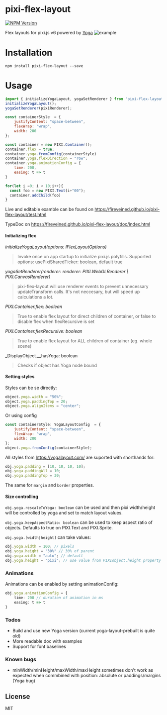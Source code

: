 # pixi-flex-layout

[![NPM Version][npm-image]][npm-url]

Flex layouts for pixi.js v6 powered by [Yoga](https://yogalayout.com/)
![example](test/space-around.png)
# Installation

```
npm install pixi-flex-layout --save
```

# Usage
```javascript
import { initializeYogaLayout, yogaSetRenderer } from "pixi-flex-layout";
initializeYogaLayout();
yogaSetRenderer(pixiRenderer);

const containerStyle  = {
    justifyContent: "space-between",
    flexWrap: "wrap",
    width: 200
};

const container = new PIXI.Container();
container.flex = true;
container.yoga.fromConfig(containerStyle)
container.yoga.flexDirection = "row";
container.yoga.animationConfig = {
    time: 200,
    easing: t => t
}

for(let i =0; i < 10;i++){
  const foo = new PIXI.Text(i+"00");
  container.addChild(foo)
}

```

Live and editable examble can be found on https://fireveined.github.io/pixi-flex-layout/test.html

TypeDoc on https://fireveined.github.io/pixi-flex-layout/doc/index.html

#### Initializing flex
_initializeYogaLayout(options: IFlexLayoutOptions)_
> Invoke once on app startup to initialize pixi.js polyfills. 
Supported options: usePixiSharedTicker: boolean, default true

_yogaSetRenderer(renderer: renderer: PIXI.WebGLRenderer | PIXI.CanvasRenderer)_
> pixi-flex-layout will use renderer events to prevent unnecessary updateTransform calls. It's not neccesary, but will speed up calculations a lot.

_PIXI.Container.flex: boolean_
> True to enable flex layout for direct children of container, or false to disable flex when flexRecursive is set

_PIXI.Container.flexRecursive: boolean_
> True to enable flex layout for ALL children of container (eg. whole scene)

_DisplayObject.\_\_hasYoga: boolean
> Checks if object has Yoga node bound

#### Setting styles

Styles can be se directly:
```javascript
object.yoga.width = "50%";
object.yoga.paddingTop = 20;
object.yoga.alignItems = "center";
```

Or using config
```javascript
const containerStyle: YogaLayoutConfig  = {
    justifyContent: "space-between",
    flexWrap: "wrap",
    width: 200
};
object.yoga.fromConfig(containerStyle);
```

All styles from https://yogalayout.com/ are suported with shorthands for:
```javascript
obj.yoga.padding = [10, 10, 10, 10];
obj.yoga.paddingAll = 10;  
obj.yoga.paddingTop = 30;
```
The same for `margin` and `border` properties.

#### Size controlling
`obj.yoga.rescaleToYoga: boolean` can be used and then pixi width/height will be controlled by yoga and set to match layout values.

`obj.yoga.keepAspectRatio: boolean` can be used to keep aspect ratio of objects. Defaults to true on PIXI.Text and PIXI.Sprite.

`obj.yoga.[width|height]` can take values: 
```js
obj.yoga.width = 100; // pixels
obj.yoga.height = "30%" // 30% of parent
obj.yoga.width = "auto"; // default 
obj.yoga.height = "pixi"; // use value from PIXIobject.height property 
```

### Animations

Animations can be enabled by setting animationConfig:

```typescript
obj.yoga.animationConfig = {
    time: 200 // duration of animation in ms
    easing: t => t 
}
```
### Todos

 - Build and use new Yoga version (current yoga-layout-prebuilt is quite old)
 - More readable doc with examples
 - Support for font baselines


### Known bugs
 
 - minWidth/minHeight/maxWidth/maxHeight sometimes don't work as expected when commbined with position: absolute or paddings/margins (Yoga bug)
 
 
License
----

MIT


[npm-image]: https://img.shields.io/npm/v/pixi-flex-layout.svg
[npm-url]: https://npmjs.org/package/pixi-flex-layout
